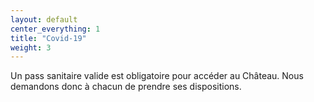 ```yaml
---
layout: default
center_everything: 1
title: "Covid-19"
weight: 3
---
```


Un pass sanitaire valide est obligatoire pour accéder au Château. Nous demandons donc à chacun de prendre ses dispositions.
